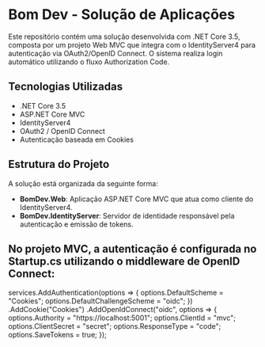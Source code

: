 # Bom Dev - Solução de Aplicações

Este repositório contém uma solução desenvolvida com .NET Core 3.5, composta por um projeto Web MVC que integra com o IdentityServer4 para autenticação via OAuth2/OpenID Connect. O sistema realiza login automático utilizando o fluxo Authorization Code.

## Tecnologias Utilizadas

- .NET Core 3.5
- ASP.NET Core MVC
- IdentityServer4
- OAuth2 / OpenID Connect
- Autenticação baseada em Cookies

## Estrutura do Projeto

A solução está organizada da seguinte forma:

- **BomDev.Web**: Aplicação ASP.NET Core MVC que atua como cliente do IdentityServer4.
- **BomDev.IdentityServer**: Servidor de identidade responsável pela autenticação e emissão de tokens.

## No projeto MVC, a autenticação é configurada no Startup.cs utilizando o middleware de OpenID Connect:

services.AddAuthentication(options =>
{
    options.DefaultScheme = "Cookies";
    options.DefaultChallengeScheme = "oidc";
})
.AddCookie("Cookies")
.AddOpenIdConnect("oidc", options =>
{
    options.Authority = "https://localhost:5001";
    options.ClientId = "mvc";
    options.ClientSecret = "secret";
    options.ResponseType = "code";
    options.SaveTokens = true;
});
